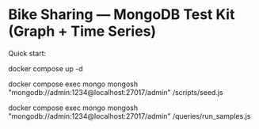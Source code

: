 
# Bike Sharing — MongoDB Test Kit (Graph + Time Series)
Quick start:

  docker compose up -d 
  
  docker compose exec mongo mongosh "mongodb://admin:1234@localhost:27017/admin" /scripts/seed.js
  
  docker compose exec mongo mongosh "mongodb://admin:1234@localhost:27017/admin" /queries/run_samples.js

